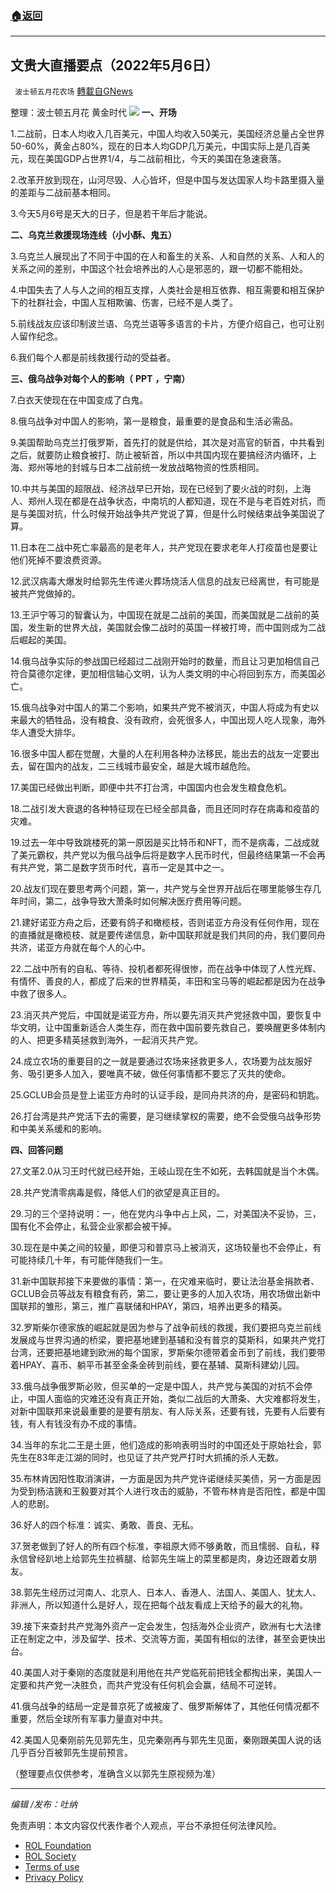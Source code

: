 ###  [:house:返回](README.md)
---


## 文贵大直播要点（2022年5月6日）
` 波士顿五月花农场` [轉載自GNews](https://gnews.org/zh-hans/2480596/)

整理：波士顿五月花 黄金时代
 ![](https://assets.gnews.org/wp-content/uploads/2022/05/屏幕截图245.png) 
**一、开场**
 
1.二战前，日本人均收入几百美元，中国人均收入50美元，美国经济总量占全世界50-60%，黄金占80%，现在的日本人均GDP几万美元，中国实际上是几百美元，现在美国GDP占世界1/4，与二战前相比，今天的美国在急速衰落。
 
2.改革开放到现在，山河尽毁、人心皆坏，但是中国与发达国家人均卡路里摄入量的差距与二战前基本相同。
 
3.今天5月6号是天大的日子，但是若干年后才能说。
 
**二、乌克兰救援现场连线（小小酥、鬼五）**
 
3.乌克兰人展现出了不同于中国的在人和畜生的关系、人和自然的关系、人和人的关系之间的差别，中国这个社会培养出的人心是邪恶的，跟一切都不能相处。
 
4.中国失去了人与人之间的相互支撑，人类社会是相互依靠、相互需要和相互保护下的社群社会，中国人互相欺骗、伤害，已经不是人类了。
 
5.前线战友应该印制波兰语、乌克兰语等多语言的卡片，方便介绍自己，也可让别人留作纪念。
 
6.我们每个人都是前线救援行动的受益者。
 
**三、俄乌战争对每个人的影响（** **PPT** **，宁南）**
 
7.白衣天使现在在中国变成了白鬼。
 
8.俄乌战争对中国人的影响，第一是粮食，最重要的是食品和生活必需品。
 
9.美国帮助乌克兰打俄罗斯，首先打的就是供给，其次是对高官的斩首，中共看到之后，就要防止粮食被打、防止被斩首，所以中共国内现在要搞经济内循环，上海、郑州等地的封城与日本二战前统一发放战略物资的性质相同。
 
10.中共与美国的超限战、经济战早已开始，现在已经到了要火战的时刻，上海人、郑州人现在都是在战争状态，中南坑的人都知道，现在不是与老百姓对抗，而是与美国对抗，什么时候开始战争共产党说了算，但是什么时候结束战争美国说了算。
 
11.日本在二战中死亡率最高的是老年人，共产党现在要求老年人打疫苗也是要让他们死掉不要浪费资源。
 
12.武汉病毒大爆发时给郭先生传递火葬场烧活人信息的战友已经离世，有可能是被共产党做掉的。
 
13.王沪宁等习的智囊认为，中国现在就是二战前的美国，而美国就是二战前的英国，发生新的世界大战，美国就会像二战时的英国一样被打垮，而中国则成为二战后崛起的美国。
 
14.俄乌战争实际的参战国已经超过二战刚开始时的数量，而且让习更加相信自己符合莫德尔定律，更加相信轴心文明，认为人类文明的中心将回到东方，而美国必亡。
 
15.俄乌战争对中国人的第二个影响，如果共产党不被消灭，中国人将成为有史以来最大的牺牲品，没有粮食、没有政府，会死很多人，中国出现人吃人现象，海外华人遭受大排华。
 
16.很多中国人都在觉醒，大量的人在利用各种办法移民，能出去的战友一定要出去，留在国内的战友，二三线城市最安全，越是大城市越危险。
 
17.美国已经做出判断，即便中共不打台湾，中国国内也会发生粮食危机。
 
18.二战引发大衰退的各种特征现在已经全部具备，而且还同时存在病毒和疫苗的灾难。
 
19.过去一年中导致跳楼死的第一原因是买比特币和NFT，而不是病毒，二战成就了美元霸权，共产党以为俄乌战争后将是数字人民币时代，但最终结果第一不会再有共产党，第二是数字货币时代，喜币一定是其中之一。
 
20.战友们现在要思考两个问题，第一，共产党与全世界开战后在哪里能够生存几年时间，第二，战争导致大萧条时如何解决医疗费用等问题。
 
21.建好诺亚方舟之后，还要有鸽子和橄榄枝，否则诺亚方舟没有任何作用，现在的直播就是橄榄枝、就是要传递信息，新中国联邦就是我们共同的舟，我们要同舟共济，诺亚方舟就在每个人的心中。
 
22.二战中所有的自私、等待、投机者都死得很惨，而在战争中体现了人性光辉、有情怀、善良的人，都成了后来的世界精英，丰田和宝马等的崛起都是因为在战争中救了很多人。
 
23.消灭共产党后，中国就是诺亚方舟，所以要先消灭共产党拯救中国，要恢复中华文明，让中国重新适合人类生存，而在救中国前要先救自己，要唤醒更多体制内的人、把更多精英拯救到海外，一起消灭共产党。
 
24.成立农场的重要目的之一就是要通过农场来拯救更多人，农场要为战友服好务、吸引更多人加入，要唯真不破，做任何事情都不要忘了灭共的使命。
 
25.GCLUB会员是登上诺亚方舟时的认证手段，是同舟共济的舟，是密码和钥匙。
 
26.打台湾是共产党活下去的需要，是习继续掌权的需要，绝不会受俄乌战争形势和中美关系缓和的影响。
 
**四、回答问题**
 
27.文革2.0从习王时代就已经开始，王岐山现在生不如死，去韩国就是当个木偶。
 
28.共产党清零病毒是假，降低人们的欲望是真正目的。
 
29.习的三个坚持说明：一，他在党内斗争中占上风，二，对美国决不妥协，三，国有化不会停止，私营企业家都会被干掉。
 
30.现在是中美之间的较量，即便习和普京马上被消灭，这场较量也不会停止，有可能持续几十年，有可能伴随我们一生。
 
31.新中国联邦接下来要做的事情：第一，在灾难来临时，要让法治基金捐款者、GCLUB会员等战友有粮食有药，第二，要让更多的人加入农场，用农场做出新中国联邦的雏形，第三，推广喜联储和HPAY，第四，培养出更多的精英。
 
32.罗斯柴尔德家族的崛起就是因为参与了战争前线的救援，我们要把乌克兰前线发展成与世界沟通的桥梁，要把基地建到基辅和没有普京的莫斯科，如果共产党打台湾，还要把基地建到欧洲的每个国家，罗斯柴尔德带着金币到了前线，我们要带着HPAY、喜币、躺平币甚至金条金砖到前线，要在基辅、莫斯科建幼儿园。
 
33.俄乌战争俄罗斯必败，但买单的一定是中国人，共产党与美国的对抗不会停止，中国人面临的灾难还没有真正开始，类似二战后的大萧条、大灾难都将发生，对新中国联邦来说最重要的是要有朋友、有人际关系，还要有钱，先要有人后要有钱，有人有钱没有办不成的事情。
 
34.当年的东北二王是土匪，他们造成的影响表明当时的中国还处于原始社会，郭先生在83年走江湖的同时，也见证了共产党严打时大抓捕的杀人无数。
 
35.布林肯因阳性取消演讲，一方面是因为共产党许诺继续买美债，另一方面是因为受到杨洁篪和王毅要对其个人进行攻击的威胁，不管布林肯是否阳性，都是中国人的悲剧。
 
36.好人的四个标准：诚实、勇敢、善良、无私。
 
37.贺老做到了好人的所有四个标准，李祖原大师不够勇敢，而且懦弱、自私，释永信曾经趴地上给郭先生拉裤腿、给郭先生端上的菜里都是肉，身边还跟着女朋友。
 
38.郭先生经历过河南人、北京人、日本人、香港人、法国人、美国人、犹太人、非洲人，所以知道什么是好人，现在把每个战友看成上天给予的最大的礼物。
 
39.接下来查封共产党海外资产一定会发生，包括海外企业资产，欧洲有七大法律正在制定之中，涉及留学、技术、交流等方面，美国有相似的法律，甚至会更快出台。
 
40.美国人对于秦刚的态度就是利用他在共产党临死前把钱全都掏出来，美国人一定要和共产党一决胜负，而共产党没有任何机会会赢，结局不可逆转。
 
41.俄乌战争的结局一定是普京死了或被废了、俄罗斯解体了，其他任何情况都不重要，然后全球所有军事力量直对中共。
 
42.美国人见秦刚前先见郭先生，见完秦刚再与郭先生见面，秦刚跟美国人说的话几乎百分百被郭先生提前预言。
 
（整理要点仅供参考，准确含义以郭先生原视频为准）
 
* * *
 
*编辑 /发布：吐纳*

免责声明：本文内容仅代表作者个人观点，平台不承担任何法律风险。
  
- [ROL Foundation](https://rolfoundation.org/)
- [ROL Society](https://rolsociety.org/)
- [Terms of use](https://gnews.org/terms-of-use-3/)
- [Privacy Policy](https://gnews.org/privacy-policy/)
